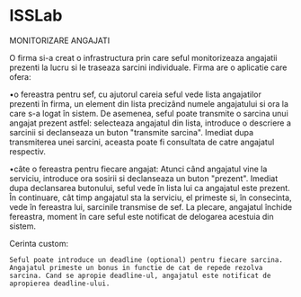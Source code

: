 # ISSLab
MONITORIZARE ANGAJATI 

O firma si-a creat o infrastructura prin care seful monitorizeaza angajatii prezenti la lucru si le traseaza sarcini individuale. Firma are o aplicatie care ofera: 

  •o  fereastra  pentru  sef, cu ajutorul careia seful vede lista angajatilor prezenti în firma, un element din lista precizând numele angajatului si ora la care s-a logat în sistem. De asemenea, seful poate transmite o sarcina unui angajat prezent astfel: selecteaza angajatul din lista, introduce o descriere a sarcinii si declanseaza un buton "transmite sarcina". Imediat dupa transmiterea unei sarcini, aceasta poate fi consultata de catre angajatul respectiv.
  
  •câte o fereastra pentru fiecare angajat: Atunci când angajatul vine la serviciu, introduce ora sosirii si declanseaza un buton "prezent". Imediat dupa declansarea butonului, seful vede în lista lui ca angajatul este prezent. În continuare, cât timp angajatul sta la serviciu, el primeste si, în consecinta, vede în fereastra lui, sarcinile transmise de sef. La plecare, angajatul închide fereastra, moment în care seful este notificat de delogarea acestuia din sistem. 
  
  Cerinta custom:
  
    Seful poate introduce un deadline (optional) pentru fiecare sarcina. Angajatul primeste un bonus in functie de cat de repede rezolva sarcina. Cand se apropie deadline-ul, angajatul este notificat de apropierea deadline-ului.

